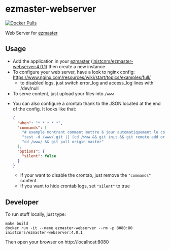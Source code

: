 # ezmaster-webserver

[![Docker Pulls](https://img.shields.io/docker/pulls/inistcnrs/ezmaster-webserver.svg)](https://registry.hub.docker.com/u/inistcnrs/ezmaster-webserver/)

Web Server for [ezmaster](https://github.com/Inist-CNRS/ezmaster)

## Usage

- Add the application in your [ezmaster](https://github.com/Inist-CNRS/ezmaster) ([inistcnrs/ezmaster-webserver:4.0.1](https://hub.docker.com/r/inistcnrs/ezmaster-webserver/tags/)) then create a new instance
- To configure your web server, have a look to nginx config:
  https://www.nginx.com/resources/wiki/start/topics/examples/full/
  - to disabled logs, just switch error_log and access_log lines with /dev/null
- To serve content, just upload your files into `/www`

* You can also configure a crontab thank to the JSON located at the end of the config. It looks like that:

  ```json
  {
    "when": "* * * * *",
    "commands": [
      "# exemple montrant comment mettre à jour automatiquement le contenu de /www depuis un dépôt git",
      "test -d /www/.git || (cd /www && git init && git remote add origin https://github.com/istex/istex.github.io)",
      "cd /www/ && git pull origin master"
    ],
    "options": {
      "silent": false
    }
  }
  ```

  * If your want to disable the crontab, just remove the `"commands"` content.
  * If you want to hide crontab logs, set `"silent"` to true

## Developer

To run stuff locally, just type:

```
make build
docker run -it --name ezmaster-webserver --rm -p 8080:80 inistcnrs/ezmaster-webserver:4.0.1
```

Then open your browser on http://localhost:8080